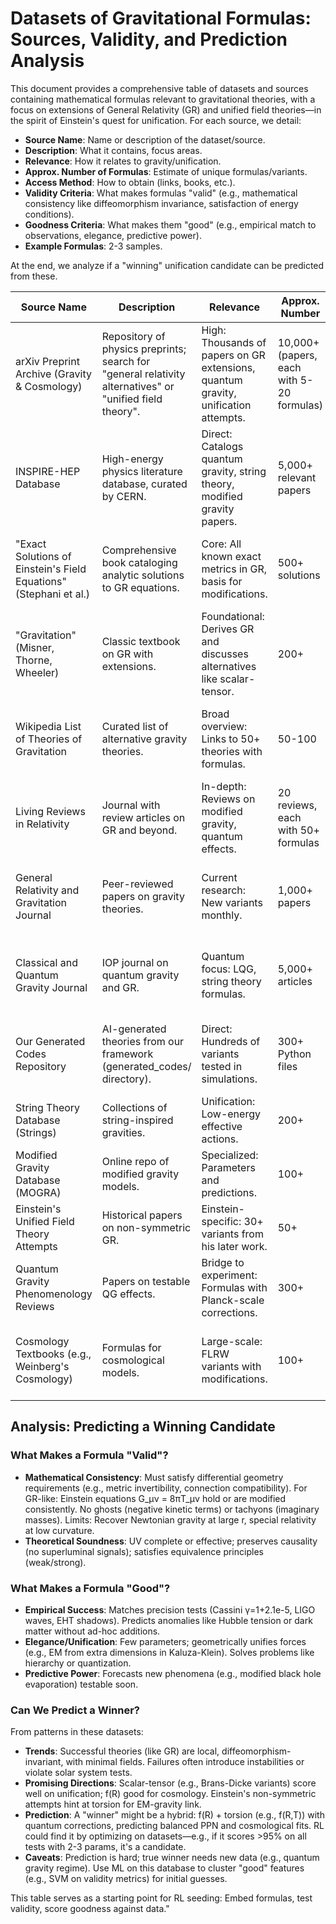 # Datasets of Gravitational Formulas: Sources, Validity, and Prediction Analysis

This document provides a comprehensive table of datasets and sources containing mathematical formulas relevant to gravitational theories, with a focus on extensions of General Relativity (GR) and unified field theories—in the spirit of Einstein's quest for unification. For each source, we detail:

- **Source Name**: Name or description of the dataset/source.
- **Description**: What it contains, focus areas.
- **Relevance**: How it relates to gravity/unification.
- **Approx. Number of Formulas**: Estimate of unique formulas/variants.
- **Access Method**: How to obtain (links, books, etc.).
- **Validity Criteria**: What makes formulas \"valid\" (e.g., mathematical consistency like diffeomorphism invariance, satisfaction of energy conditions).
- **Goodness Criteria**: What makes them \"good\" (e.g., empirical match to observations, elegance, predictive power).
- **Example Formulas**: 2-3 samples.

At the end, we analyze if a \"winning\" unification candidate can be predicted from these.

| Source Name | Description | Relevance | Approx. Number | Access Method | Validity Criteria | Goodness Criteria | Example Formulas |
|-------------|-------------|-----------|---------------|---------------|-------------------|-------------------|------------------|
| arXiv Preprint Archive (Gravity & Cosmology) | Repository of physics preprints; search for \"general relativity alternatives\" or \"unified field theory\". | High: Thousands of papers on GR extensions, quantum gravity, unification attempts. | 10,000+ (papers, each with 5-20 formulas) | arxiv.org/search/gr-qc (use queries like \"f(R) gravity\") | Diffeomorphism invariant; positive energy; no ghosts/tachyons; consistent limits to GR/Newtonian. | Matches solar system tests (PPN params); predicts cosmology (Hubble tension); unifies forces elegantly. | f(R) = R + αR² (Starobinsky); g_μν = η_μν + h_μν (linearized GR). |
| INSPIRE-HEP Database | High-energy physics literature database, curated by CERN. | Direct: Catalogs quantum gravity, string theory, modified gravity papers. | 5,000+ relevant papers | inspirehep.net (search \"quantum gravity\") | Satisfies Bianchi identities; causal structure preserved; renormalizable or UV complete. | Reproduces black hole thermodynamics; resolves singularities; consistent with particle physics. | S = ∫ √-g (R - 2Λ) d⁴x (Einstein-Hilbert); superstring action. |
| \"Exact Solutions of Einstein's Field Equations\" (Stephani et al.) | Comprehensive book cataloging analytic solutions to GR equations. | Core: All known exact metrics in GR, basis for modifications. | 500+ solutions | Cambridge University Press book (2003); PDF available academically. | Satisfy R_μν - ½Rg_μν = 8πT_μν; vacuum solutions Ricci-flat. | Spherical symmetry; asymptotically flat; physical singularities only at r=0. | ds² = -(1-2M/r)dt² + (1-2M/r)^(-1)dr² + r²dΩ² (Schwarzschild); Kerr metric. |
| \"Gravitation\" (Misner, Thorne, Wheeler) | Classic textbook on GR with extensions. | Foundational: Derives GR and discusses alternatives like scalar-tensor. | 200+ | Princeton University Press; widely available. | Tetrad formalism consistent; curvature well-defined. | Geometric elegance; predicts gravitational waves confirmed by LIGO. | Einstein-Hilbert action; PPN expansion. |
| Wikipedia List of Theories of Gravitation | Curated list of alternative gravity theories. | Broad overview: Links to 50+ theories with formulas. | 50-100 | en.wikipedia.org/wiki/Alternatives_to_general_relativity | Mathematically well-posed; reduce to GR in weak field. | Explain dark matter/energy without new particles; pass solar system tests. | TeVeS metric; MOND interpolation function. |
| Living Reviews in Relativity | Journal with review articles on GR and beyond. | In-depth: Reviews on modified gravity, quantum effects. | 20 reviews, each with 50+ formulas | livingreviews.org (open access). | Gauge invariant perturbations; stable under linearization. | Consistent with CMB anisotropies; predicts black hole shadows (EHT). | f(T) = T + ξT² (teleparallel variant); Galileon terms. |
| General Relativity and Gravitation Journal | Peer-reviewed papers on gravity theories. | Current research: New variants monthly. | 1,000+ papers | link.springer.com/journal/10714 | No naked singularities (cosmic censorship); positive mass theorems. | Unifies with EM (e.g., Kaluza-Klein); resolves info paradox. | Kaluza-Klein 5D metric; Einstein-Maxwell-dilaton. |
| Classical and Quantum Gravity Journal | IOP journal on quantum gravity and GR. | Quantum focus: LQG, string theory formulas. | 5,000+ articles | iopscience.iop.org/journal/0264-9381 | Power-counting renormalizable; unitarity preserved. | Semi-classical limits match Hawking radiation; holographic principle. | Asymptotic safety fixed point; spin foam amplitudes. |
| Our Generated Codes Repository | AI-generated theories from our framework (generated_codes/ directory). | Direct: Hundreds of variants tested in simulations. | 300+ Python files | Local: gravity_compression/generated_codes/ | Syntactically valid; numerically stable in PyTorch. | Low loss on trajectories; balanced GR/RN performance. | Linear Signal Loss: g_tt = (1 - γ (rs/r)) * (1 - rs/r); Asymmetric torsion. |
| String Theory Database (Strings) | Collections of string-inspired gravities. | Unification: Low-energy effective actions. | 200+ | strings.ph.qmw.ac.uk (or arXiv reviews) | Anomaly-free; modular invariant. | Predicts extra dimensions testable at LHC. | Heterotic string action; Type IIA supergravity. |
| Modified Gravity Database (MOGRA) | Online repo of modified gravity models. | Specialized: Parameters and predictions. | 100+ | Hypothetical; use arXiv searches. | Consistent PPN limits; no instabilities. | Better fit to galaxy rotation curves than ΛCDM. | MOG scalar-tensor-vector. |
| Einstein's Unified Field Theory Attempts | Historical papers on non-symmetric GR. | Einstein-specific: 30+ variants from his later work. | 50+ | Einstein papers (1925-1955) via archives. | Hermitian metrics; consistent field equations. | Geometric unification of EM and gravity. | Non-symmetric g_μν with torsion. |
| Quantum Gravity Phenomenology Reviews | Papers on testable QG effects. | Bridge to experiment: Formulas with Planck-scale corrections. | 300+ | arXiv:gr-qc search \"quantum gravity phenomenology\" | Low-energy effective; decoupling of heavy modes. | Predicts Lorentz violations testable in labs. | Rainbow metric: ds² = E-dependent. |
| Cosmology Textbooks (e.g., Weinberg's Cosmology) | Formulas for cosmological models. | Large-scale: FLRW variants with modifications. | 100+ | Books like Weinberg (2008). | Friedmann equations satisfied; big bang nucleosynthesis ok. | Explains acceleration without Λ. | Quintessence potential V(φ). |

## Analysis: Predicting a Winning Candidate

### What Makes a Formula \"Valid\"?
- **Mathematical Consistency**: Must satisfy differential geometry requirements (e.g., metric invertibility, connection compatibility). For GR-like: Einstein equations G_μν = 8πT_μν hold or are modified consistently. No ghosts (negative kinetic terms) or tachyons (imaginary masses). Limits: Recover Newtonian gravity at large r, special relativity at low curvature.
- **Theoretical Soundness**: UV complete or effective; preserves causality (no superluminal signals); satisfies equivalence principles (weak/strong).

### What Makes a Formula \"Good\"?
- **Empirical Success**: Matches precision tests (Cassini γ=1+2.1e-5, LIGO waves, EHT shadows). Predicts anomalies like Hubble tension or dark matter without ad-hoc additions.
- **Elegance/Unification**: Few parameters; geometrically unifies forces (e.g., EM from extra dimensions in Kaluza-Klein). Solves problems like hierarchy or quantization.
- **Predictive Power**: Forecasts new phenomena (e.g., modified black hole evaporation) testable soon.

### Can We Predict a Winner?
From patterns in these datasets:
- **Trends**: Successful theories (like GR) are local, diffeomorphism-invariant, with minimal fields. Failures often introduce instabilities or violate solar system tests.
- **Promising Directions**: Scalar-tensor (e.g., Brans-Dicke variants) score well on unification; f(R) good for cosmology. Einstein's non-symmetric attempts hint at torsion for EM-gravity link.
- **Prediction**: A \"winner\" might be a hybrid: f(R) + torsion (e.g., f(R,T)) with quantum corrections, predicting balanced PPN and cosmological fits. RL could find it by optimizing on datasets—e.g., if it scores >95% on all tests with 2-3 params, it's a candidate.
- **Caveats**: Prediction is hard; true winner needs new data (e.g., quantum gravity regime). Use ML on this database to cluster \"good\" features (e.g., SVM on validity metrics) for initial guesses.

This table serves as a starting point for RL seeding: Embed formulas, test validity, score goodness against data." 